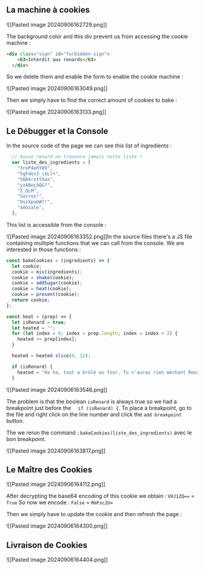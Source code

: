 ## La machine à cookies

![[Pasted image 20240906162729.png]]

The background color and this div prevent us from accessing the cookie machine :

```html
<div class="sign" id="forbidden-sign">
    <h3>Interdit aux renards</h3>
  </div>
```

So we delete them and enable the form to enable the cookie machine : 

![[Pasted image 20240906163049.png]]

Then we simply have to find the correct amount of cookies to bake : 

![[Pasted image 20240906163133.png]]

## Le Débugger et la Console

In the source code of the page we can see this list of ingredients : 

```js
  // Aucun renard ne trouvera jamais cette liste !
  var liste_des_ingredients = [
    "3reP4ehY89",
    "5gFdes3_i$Ll+",
    "56B4rstt5wx",
    "yzABeçàQG?",
    "I_QLM",
    "Sucres!",
    "OuiXpu@#?!",
    "àéösale",
  ];
```

This list is accessible from the console : 

![[Pasted image 20240906163352.png]]In the source files there's a JS file containing multiple functions that we can call from the console. We are interested in those functions : 

```js
const bakeCookies = (ingredients) => {
  let cookie;
  cookie = mix(ingredients);
  cookie = shake(cookie);
  cookie = addSugar(cookie);
  cookie = heat(cookie);
  cookie = present(cookie);
  return cookie;
};

const heat = (prep) => {
  let isRenard = true;
  let heated = "";
  for (let index = 0; index < prep.length; index = index + 3) {
    heated += prep[index];
  }

  heated = heated.slice(0, 12);

  if (isRenard) {
    heated = "Ha ha, tout a brûlé au four. Tu n'auras rien méchant Renard !";
  }
```

![[Pasted image 20240906163546.png]]

The problem is that the boolean `isRenard` is always true so we had a breakpoint just before the `  if (isRenard) {`. To place a breakpoint, go to the file and right click on the line number and click the `add breakpoint` button. 

The we rerun the command : `bakeCookies(liste_des_ingredients)` avec le bon breakpoint.

![[Pasted image 20240906163817.png]]

## Le Maître des Cookies 

![[Pasted image 20240906164112.png]]

After decrypting the base64 encoding of this cookie we obtain : `VHJ1ZQ==` = `True`
So now we encode : `False` = `RmFsc2U=`

Then we simply have to update the cookie and then refresh the page : 

![[Pasted image 20240906164300.png]]

## Livraison de Cookies 

![[Pasted image 20240906164404.png]]